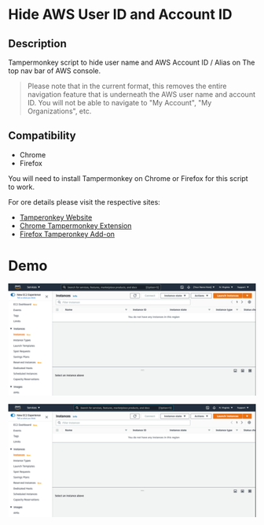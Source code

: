 # Hide AWS User ID and Account ID

## Description

Tampermonkey script to hide user name and AWS Account ID / Alias on The top nav bar of AWS console.  

> Please note that in the current format, this removes the entire navigation feature that is underneath the AWS user name and account ID.  You will not be able to navigate to "My Account", "My  Organizations", etc.

## Compatibility
* Chrome
* Firefox

You will need to install Tampermonkey on Chrome or Firefox for this script to work. 

For ore details please visit the respective sites:
- [Tamperonkey Website](https://www.tampermonkey.net/)
- [Chrome Tampermonkey Extension](https://chrome.google.com/webstore/detail/tampermonkey/dhdgffkkebhmkfjojejmpbldmpobfkfo?hl=en)
- [Firefox Tamperonkey Add-on](https://addons.mozilla.org/en-US/firefox/search/?q=tampermonkey)

# Demo

![ Account Displayed](images/account-displayed.png)

![Account Not Displayed](images/account-not-displayed.png)

